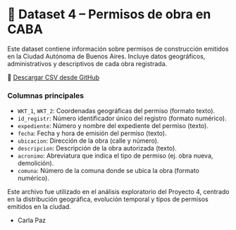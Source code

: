 # 📁 Dataset 4 – Permisos de obra en CABA

Este dataset contiene información sobre permisos de construcción emitidos en la Ciudad Autónoma de Buenos Aires. Incluye datos geográficos, administrativos y descriptivos de cada obra registrada.

🔗 [Descargar CSV desde GitHub](https://raw.githubusercontent.com/GFrankTI/Building-Energy-dataset-extended/refs/heads/main/Permisos%20de%20Trabajo%20de%20Construcci%C3%B3n%2C%20Buenos%20Aires%20Argentina.csv)

### Columnas principales
- `WKT_1`, `WKT_2`: Coordenadas geográficas del permiso (formato texto).
- `id_registr`: Número identificador único del registro (formato numérico).
- `expediente`: Número y nombre del expediente del permiso (texto).
- `fecha`: Fecha y hora de emisión del permiso (texto).
- `ubicacion`: Dirección de la obra (calle y número).
- `descripcion`: Descripción de la obra autorizada (texto).
- `acronimo`: Abreviatura que indica el tipo de permiso (ej. obra nueva, demolición).
- `comuna`: Número de la comuna donde se ubica la obra (formato numérico).

Este archivo fue utilizado en el análisis exploratorio del Proyecto 4, centrado en la distribución geográfica, evolución temporal y tipos de permisos emitidos en la ciudad.

- Carla Paz

